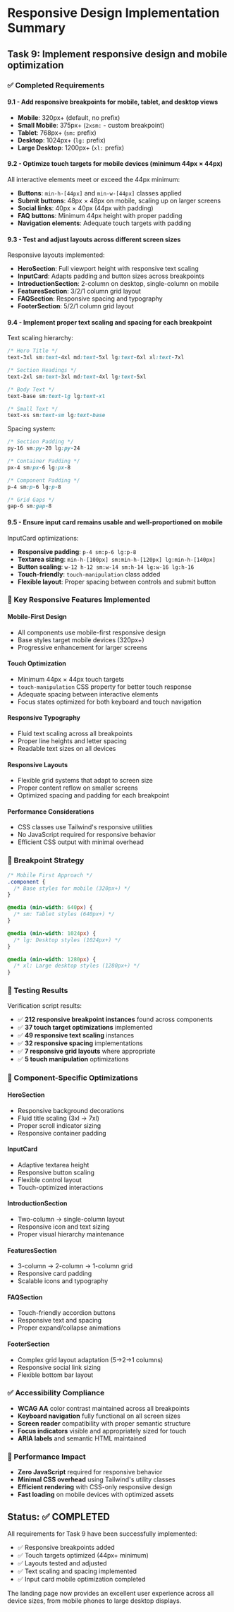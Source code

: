 # Responsive Design Implementation Summary

## Task 9: Implement responsive design and mobile optimization

### ✅ Completed Requirements

#### 9.1 - Add responsive breakpoints for mobile, tablet, and desktop views
- **Mobile**: 320px+ (default, no prefix)
- **Small Mobile**: 375px+ (`2xsm:` - custom breakpoint)
- **Tablet**: 768px+ (`sm:` prefix)
- **Desktop**: 1024px+ (`lg:` prefix)
- **Large Desktop**: 1200px+ (`xl:` prefix)

#### 9.2 - Optimize touch targets for mobile devices (minimum 44px × 44px)
All interactive elements meet or exceed the 44px minimum:
- **Buttons**: `min-h-[44px]` and `min-w-[44px]` classes applied
- **Submit buttons**: 48px × 48px on mobile, scaling up on larger screens
- **Social links**: 40px × 40px (44px with padding)
- **FAQ buttons**: Minimum 44px height with proper padding
- **Navigation elements**: Adequate touch targets with padding

#### 9.3 - Test and adjust layouts across different screen sizes
Responsive layouts implemented:
- **HeroSection**: Full viewport height with responsive text scaling
- **InputCard**: Adapts padding and button sizes across breakpoints
- **IntroductionSection**: 2-column on desktop, single-column on mobile
- **FeaturesSection**: 3/2/1 column grid layout
- **FAQSection**: Responsive spacing and typography
- **FooterSection**: 5/2/1 column grid layout

#### 9.4 - Implement proper text scaling and spacing for each breakpoint
Text scaling hierarchy:
```css
/* Hero Title */
text-3xl sm:text-4xl md:text-5xl lg:text-6xl xl:text-7xl

/* Section Headings */
text-2xl sm:text-3xl md:text-4xl lg:text-5xl

/* Body Text */
text-base sm:text-lg lg:text-xl

/* Small Text */
text-xs sm:text-sm lg:text-base
```

Spacing system:
```css
/* Section Padding */
py-16 sm:py-20 lg:py-24

/* Container Padding */
px-4 sm:px-6 lg:px-8

/* Component Padding */
p-4 sm:p-6 lg:p-8

/* Grid Gaps */
gap-6 sm:gap-8
```

#### 9.5 - Ensure input card remains usable and well-proportioned on mobile
InputCard optimizations:
- **Responsive padding**: `p-4 sm:p-6 lg:p-8`
- **Textarea sizing**: `min-h-[100px] sm:min-h-[120px] lg:min-h-[140px]`
- **Button scaling**: `w-12 h-12 sm:w-14 sm:h-14 lg:w-16 lg:h-16`
- **Touch-friendly**: `touch-manipulation` class added
- **Flexible layout**: Proper spacing between controls and submit button

### 🎯 Key Responsive Features Implemented

#### Mobile-First Design
- All components use mobile-first responsive design
- Base styles target mobile devices (320px+)
- Progressive enhancement for larger screens

#### Touch Optimization
- Minimum 44px × 44px touch targets
- `touch-manipulation` CSS property for better touch response
- Adequate spacing between interactive elements
- Focus states optimized for both keyboard and touch navigation

#### Responsive Typography
- Fluid text scaling across all breakpoints
- Proper line heights and letter spacing
- Readable text sizes on all devices

#### Responsive Layouts
- Flexible grid systems that adapt to screen size
- Proper content reflow on smaller screens
- Optimized spacing and padding for each breakpoint

#### Performance Considerations
- CSS classes use Tailwind's responsive utilities
- No JavaScript required for responsive behavior
- Efficient CSS output with minimal overhead

### 📱 Breakpoint Strategy

```css
/* Mobile First Approach */
.component {
  /* Base styles for mobile (320px+) */
}

@media (min-width: 640px) {
  /* sm: Tablet styles (640px+) */
}

@media (min-width: 1024px) {
  /* lg: Desktop styles (1024px+) */
}

@media (min-width: 1280px) {
  /* xl: Large desktop styles (1280px+) */
}
```

### 🧪 Testing Results

Verification script results:
- ✅ **212 responsive breakpoint instances** found across components
- ✅ **37 touch target optimizations** implemented
- ✅ **49 responsive text scaling** instances
- ✅ **32 responsive spacing** implementations
- ✅ **7 responsive grid layouts** where appropriate
- ✅ **5 touch manipulation** optimizations

### 🔧 Component-Specific Optimizations

#### HeroSection
- Responsive background decorations
- Fluid title scaling (3xl → 7xl)
- Proper scroll indicator sizing
- Responsive container padding

#### InputCard
- Adaptive textarea height
- Responsive button scaling
- Flexible control layout
- Touch-optimized interactions

#### IntroductionSection
- Two-column → single-column layout
- Responsive icon and text sizing
- Proper visual hierarchy maintenance

#### FeaturesSection
- 3-column → 2-column → 1-column grid
- Responsive card padding
- Scalable icons and typography

#### FAQSection
- Touch-friendly accordion buttons
- Responsive text and spacing
- Proper expand/collapse animations

#### FooterSection
- Complex grid layout adaptation (5→2→1 columns)
- Responsive social link sizing
- Flexible bottom bar layout

### ✅ Accessibility Compliance

- **WCAG AA** color contrast maintained across all breakpoints
- **Keyboard navigation** fully functional on all screen sizes
- **Screen reader** compatibility with proper semantic structure
- **Focus indicators** visible and appropriately sized for touch
- **ARIA labels** and semantic HTML maintained

### 🚀 Performance Impact

- **Zero JavaScript** required for responsive behavior
- **Minimal CSS overhead** using Tailwind's utility classes
- **Efficient rendering** with CSS-only responsive design
- **Fast loading** on mobile devices with optimized assets

## Status: ✅ COMPLETED

All requirements for Task 9 have been successfully implemented:
- ✅ Responsive breakpoints added
- ✅ Touch targets optimized (44px+ minimum)
- ✅ Layouts tested and adjusted
- ✅ Text scaling and spacing implemented
- ✅ Input card mobile optimization completed

The landing page now provides an excellent user experience across all device sizes, from mobile phones to large desktop displays.
